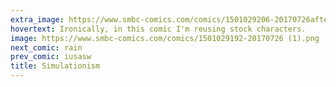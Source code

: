 ```yaml
---
extra_image: https://www.smbc-comics.com/comics/1501029206-20170726after (1).png
hovertext: Ironically, in this comic I'm reusing stock characters.
image: https://www.smbc-comics.com/comics/1501029192-20170726 (1).png
next_comic: rain
prev_comic: iusasw
title: Simulationism
---
```


